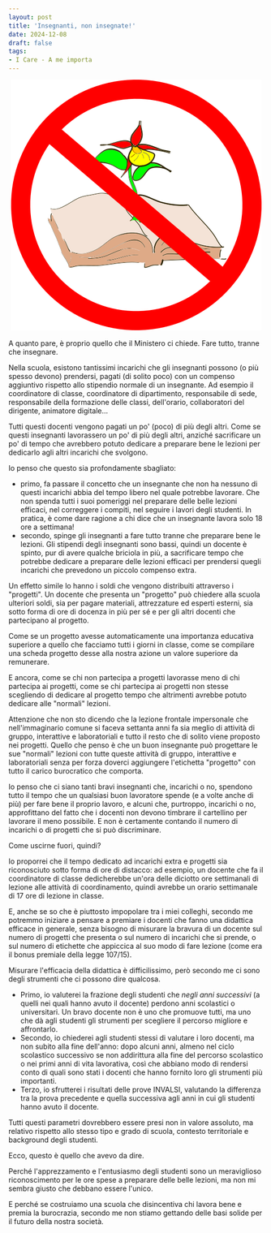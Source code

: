 ```yaml
---
layout: post
title: 'Insegnanti, non insegnate!'
date: 2024-12-08
draft: false
tags: 
- I Care - A me importa
---
```


<div class="figura" style="text-align: center">
    <img src="/assets/insegnanti_non_insegnate.png" alt= "Insegnanti, non insegnate!" />
</div>

A quanto pare, è proprio quello che il Ministero ci chiede. Fare tutto, tranne
che insegnare.

Nella scuola, esistono tantissimi incarichi che gli insegnanti possono (o più
spesso devono) prendersi, pagati (di solito poco) con un compenso aggiuntivo
rispetto allo stipendio normale di un insegnante. Ad esempio il coordinatore di
classe, coordinatore di dipartimento, responsabile di sede, responsabile della
formazione delle classi, dell'orario, collaboratori del dirigente, animatore digitale...

Tutti questi docenti vengono pagati un po' (poco) di più degli altri. Come se
questi insegnanti lavorassero un po' di più degli altri, anziché sacrificare
un po' di tempo che avrebbero potuto dedicare a preparare bene le lezioni per 
dedicarlo agli altri incarichi che svolgono.

Io penso che questo sia profondamente sbagliato:

- primo, fa passare il concetto che un insegnante che non ha nessuno di questi 
incarichi abbia del tempo libero nel quale potrebbe lavorare. Che non spenda tutti
i suoi pomeriggi nel preparare delle belle lezioni efficaci, nel correggere i compiti,
nel seguire i lavori degli studenti. In pratica, è come
dare ragione a chi dice che un insegnante lavora solo 18 ore a settimana!
- secondo, spinge gli insegnanti a fare tutto tranne che preparare bene le lezioni.
Gli stipendi degli insegnanti sono bassi, quindi un docente è spinto, pur di avere
qualche briciola in più, a sacrificare tempo che potrebbe dedicare a preparare
delle lezioni efficaci per prendersi quegli incarichi che prevedono un piccolo
compenso extra.

Un effetto simile lo hanno i soldi che vengono distribuiti attraverso i "progetti".
Un docente che presenta un "progetto" può chiedere alla scuola ulteriori soldi,
sia per pagare materiali, attrezzature ed esperti esterni, sia sotto forma di ore
di docenza in più per sé e per gli altri docenti che partecipano al progetto.

Come se un progetto avesse automaticamente una importanza educativa superiore a 
quello che facciamo tutti i giorni in classe, come se compilare una scheda progetto
desse alla nostra azione un valore superiore da remunerare.

E ancora, come se chi non partecipa a progetti lavorasse meno di chi partecipa
ai progetti, come se chi partecipa ai progetti non stesse scegliendo di dedicare
al progetto tempo che altrimenti avrebbe potuto dedicare alle "normali" lezioni.


Attenzione che non sto dicendo che la lezione frontale impersonale che
nell'immaginario comune si faceva settanta anni fa sia meglio di attività 
di gruppo, interattive e laboratoriali e tutto il resto che di solito viene 
proposto nei progetti. Quello che penso è che un buon insegnante può progettare
le sue "normali" lezioni con tutte queste attività di gruppo, interattive e 
laboratoriali senza per forza doverci aggiungere l'etichetta "progetto" con tutto
il carico burocratico che comporta.


Io penso che ci siano tanti bravi insegnanti che, incarichi o no,
spendono tutto il tempo che un qualsiasi buon lavoratore spende (e a volte anche di 
più) per fare bene il proprio lavoro, e alcuni che, purtroppo, incarichi o no,
approfittano del fatto che i docenti non devono timbrare il cartellino per 
lavorare il meno possibile. E non è certamente contando il numero di incarichi
o di progetti che si può discriminare.


Come uscirne fuori, quindi?

Io proporrei che il tempo dedicato ad incarichi extra e progetti sia riconosciuto
sotto forma di ore di distacco: ad esempio, un docente che fa il coordinatore di
classe dedicherebbe un'ora delle diciotto ore settimanali di lezione alle attività
di coordinamento, quindi avrebbe un orario settimanale di 17 ore di lezione in classe.

E, anche se so che è piuttosto impopolare tra i miei colleghi, secondo me potremmo iniziare a pensare
a premiare i docenti che fanno una didattica efficace in generale,
senza bisogno di misurare la bravura di un docente sul numero di progetti che presenta
o sul numero di incarichi che si prende, o sul numero di etichette che appiccica 
al suo modo di fare lezione (come era il bonus premiale della legge 107/15).

Misurare l'efficacia della didattica è difficilissimo, però secondo me ci sono
degli strumenti che ci possono dire qualcosa.

- Primo, io valuterei la frazione
degli studenti che *negli anni successivi* (a quelli nei quali hanno avuto il docente)
perdono anni scolastici o universitari. Un bravo docente non è uno che promuove tutti, ma uno
che dà agli studenti gli strumenti per scegliere il percorso migliore e affrontarlo.
- Secondo, io chiederei agli studenti stessi di valutare i loro docenti, ma non
subito alla fine dell'anno: dopo alcuni anni, almeno nel ciclo scolastico successivo
se non addirittura alla fine del percorso scolastico o nei primi anni di vita
lavorativa, così che abbiano modo di rendersi conto di quali sono stati i docenti
che hanno fornito loro gli strumenti più importanti.
- Terzo, io sfrutterei i risultati delle prove INVALSI, valutando la differenza
tra la prova precedente e quella successiva agli anni in cui gli studenti hanno
avuto il docente.

Tutti questi parametri dovrebbero essere presi non in valore assoluto, ma relativo
rispetto allo stesso tipo e grado di scuola, contesto territoriale e background degli studenti.


Ecco, questo è quello che avevo da dire.

Perché l'apprezzamento e l'entusiasmo degli studenti sono un meraviglioso riconoscimento per le ore spese a 
preparare delle belle lezioni, ma non mi sembra giusto che debbano essere l'unico.

E perché se costruiamo una scuola che disincentiva chi lavora bene e premia la 
burocrazia, secondo me non stiamo gettando delle basi solide per il futuro della
nostra società.